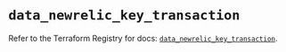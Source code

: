 # `data_newrelic_key_transaction`

Refer to the Terraform Registry for docs: [`data_newrelic_key_transaction`](https://registry.terraform.io/providers/newrelic/newrelic/3.46.0/docs/data-sources/key_transaction).
